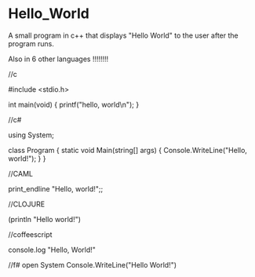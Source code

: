 # Hello_World

A small program in c++ that displays "Hello World" to the user after the program runs.



Also in 6 other languages !!!!!!!!


//c

#include <stdio.h>

int main(void)
{
    printf("hello, world\n");
}



//c#

using System;

class Program
{
    static void Main(string[] args)
    {
        Console.WriteLine("Hello, world!");
    }
}



//CAML

print_endline "Hello, world!";;



//CLOJURE

(println "Hello world!")




//coffeescript

console.log "Hello, World!"




//f#
open System
Console.WriteLine("Hello World!")
